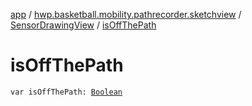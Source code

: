 [app](../../index.md) / [hwp.basketball.mobility.pathrecorder.sketchview](../index.md) / [SensorDrawingView](index.md) / [isOffThePath](.)

# isOffThePath

`var isOffThePath: `[`Boolean`](https://kotlinlang.org/api/latest/jvm/stdlib/kotlin/-boolean/index.html)